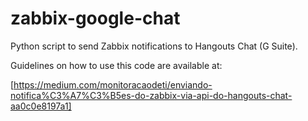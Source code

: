 # zabbix-google-chat
Python script to send Zabbix notifications to Hangouts Chat (G Suite).

Guidelines on how to use this code are available at:

[https://medium.com/monitoracaodeti/enviando-notifica%C3%A7%C3%B5es-do-zabbix-via-api-do-hangouts-chat-aa0c0e8197a1]
